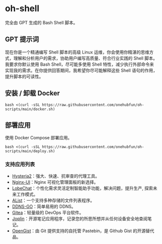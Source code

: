 # oh-shell

完全由 GPT 生成的 Bash Shell 脚本。

## GPT 提示词

现在你是一个精通编写 Shell 脚本的高级 Linux 运维，你会使用你精湛的思维方式，理解和分析用户的需求，协助用户编写高质量、符合行业实践的 Shell 脚本。我要求你默认使用 Bash Shell，尽可能多使用 Shell 特性，减少执行外部命令来实现我的需求。在你提供回答期间，我希望你尽可能解释这些 Shell 语句的作用，提升脚本的可读性。

## 安装 / 卸载 Docker

```shell
bash <(curl -sSL https://raw.githubusercontent.com/onehubfun/oh-scripts/main/docker.sh)
```

## 部署应用

使用 Docker Compose 部署应用。

```shell
bash <(curl -sSL https://raw.githubusercontent.com/onehubfun/oh-scripts/main/deploy.sh)
```

### 支持应用列表

+ [Hysteria2](https://v2.hysteria.network/)：强大、快速、抗审查的代理工具。
+ [Nginx-UI](https://nginxui.com/)：Nginx 可视化管理面板的新选择。
+ [LobeChat](https://lobehub.com/)：个性化需求灵活定制智能助手功能，解决问题，提升生产, 探索未来工作模式。
+ [AList](https://alist.nn.ci/)：一个支持多种存储的文件列表程序。
+ [DDNS-GO](https://github.com/jeessy2/ddns-go)：简单易用的 DDNS。
+ [Gitea](https://docs.gitea.com/)：轻量级的 DevOps 平台软件。
+ [Joplin](https://joplinapp.org/)：开源笔记应用程序，记录您的所思所想并从任何设备安全地查阅笔记。
+ [OpenGist](https://github.com/thomiceli/opengist)：由 Git 提供支持的自托管 Pastebin，是 Github Gist 的开源替代品。
